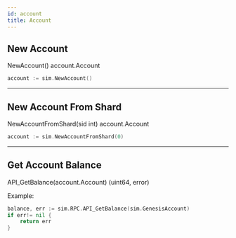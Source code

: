 ```yaml
---
id: account
title: Account
---
```


## New Account

NewAccount() account.Account

```go title="Example: creating a new account"
account := sim.NewAccount()
```

---

## New Account From Shard

NewAccountFromShard(sid int) account.Account

```go title="Example: creating a new account belong to shard 0"
account := sim.NewAccountFromShard(0)
```

---

## Get Account Balance

API_GetBalance(account.Account) (uint64, error)

Example:

```go title="Example: get balance of Genesis Account"
balance, err := sim.RPC.API_GetBalance(sim.GenesisAccount)
if err!= nil {
    return err
}
```
